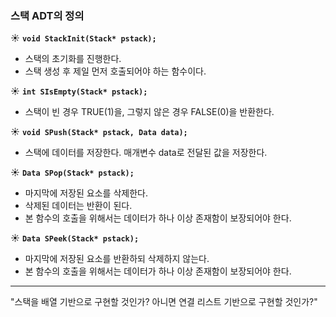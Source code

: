 ### 스택 ADT의 정의

☀ **`void StackInit(Stack* pstack);`**
- 스택의 초기화를 진행한다.
- 스택 생성 후 제일 먼저 호출되어야 하는 함수이다.

☀ **`int SIsEmpty(Stack* pstack);`**
- 스택이 빈 경우 TRUE(1)을, 그렇지 않은 경우 FALSE(0)을 반환한다.

☀ **`void SPush(Stack* pstack, Data data);`**
- 스택에 데이터를 저장한다. 매개변수 data로 전달된 값을 저장한다.

☀ **`Data SPop(Stack* pstack);`**
- 마지막에 저장된 요소를 삭제한다.
- 삭제된 데이터는 반환이 된다.
- 본 함수의 호출을 위해서는 데이터가 하나 이상 존재함이 보장되어야 한다.

☀ **`Data SPeek(Stack* pstack);`**
- 마지막에 저장된 요소를 반환하되 삭제하지 않는다.
- 본 함수의 호출을 위해서는 데이터가 하나 이상 존재함이 보장되어야 한다.

---

"스택을 배열 기반으로 구현할 것인가? 아니면 연결 리스트 기반으로 구현할 것인가?"

